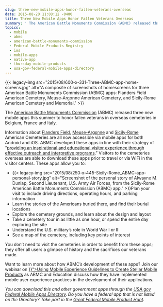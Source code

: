 ```yaml
---
slug: three-new-mobile-apps-honor-fallen-veterans-overseas
date: 2015-08-20 11:00:12 -0400
title: Three New Mobile Apps Honor Fallen Veterans Overseas
summary: ' The American Battle Monuments Commission (ABMC) released three new mobile apps this summer to honor fallen veterans in overseas cemeteries in Belgium, France and'
topics:
  - mobile
  - abmc
  - american-battle-monuments-commission
  - Federal Mobile Products Registry
  - ios
  - mobile-apps
  - native-app
  - thursday-mobile-products
  - usa-gov-federal-mobile-apps-directory
---
```


{{< legacy-img src="2015/08/600-x-331-Three-ABMC-app-home-screens.jpg" alt="A composite of screenshots of homescreens for three American Battle Monuments Commission (ABMC) apps: Flanders Field American Cemetery, Meuse-Argonne American Cemetery, and Sicily-Rome American Cemetery and Memorial." >}}

The </span>[<span style="font-weight: 400">American Battle Monuments Commission</span>](https://www.abmc.gov/) <span style="font-weight: 400">(ABMC) released three new mobile apps this summer to honor fallen veterans in overseas cemeteries in Belgium, France and Italy.</p> 

<p>
  Information about </span><a href="https://www.abmc.gov/cemeteries-memorials/europe/flanders-field-american-cemetery#.VdS7CCxViko"><span style="font-weight: 400">Flanders Field</span></a><span style="font-weight: 400">, </span><a href="https://www.abmc.gov/cemeteries-memorials/europe/meuse-argonne-american-cemetery#.VdS61yxViko"><span style="font-weight: 400">Meuse-Argonne</span></a><span style="font-weight: 400"> and </span><a href="https://www.abmc.gov/cemeteries-memorials/europe/sicily-rome-american-cemetery#.VdS7JSxViko"><span style="font-weight: 400">Sicily-Rome</span></a><span style="font-weight: 400"> American Cemeteries are all now accessible via mobile apps for both Android and iOS. ABMC developed these apps in line with their strategy of &#8220;</span><a href="{{ ref . "2015-07-01-planning-with-a-purpose-3-reasons-why-agencies-created-native-apps.md" }}"><span style="font-weight: 400">providing an inspirational and educational visitor experience through effective outreach and interpretive programs</span></a><span style="font-weight: 400">.” Visitors to the cemeteries overseas are able to download these apps prior to travel or via WiFi in the visitor centers. These apps allow you to:</p> 
  
  <ul>
    <li style="font-weight: 400">
      {{< legacy-img src="2015/08/250-x-445-Sicily-Rome_ABMC-app-personal-story.jpg" alt="Screenshot of the personal story of Alwayne M. Dunlap, Second Lieutenant, U.S. Army Air Forces, from the Sicily-Rome American Battle Monuments Commission (ABMC) app." >}}Plan your visit to include driving directions, operating hours, and parking information
    </li>
    <li style="font-weight: 400">
      Learn the stories of the Americans buried there, and find their burial locations
    </li>
    <li style="font-weight: 400">
      Explore the cemetery grounds, and learn about the design and layout
    </li>
    <li style="font-weight: 400">
      Take a cemetery tour in as little as one hour, or spend the entire day exploring the site
    </li>
    <li style="font-weight: 400">
      Understand the U.S. military’s role in World War I or II
    </li>
    <li style="font-weight: 400">
      See a map of the cemetery, including key points of interest
    </li>
  </ul>
  
  <p>
    You don’t need to visit the cemeteries in order to benefit from these apps; they offer all users a glimpse of history and the sacrifices our veterans made.
  </p>
  
  <p>
    Want to learn more about how ABMC&#8217;s development of these apps? Join our webinar on <a href="{{< tmp "events/using-mobile-user-experince-guidelines-to-create-stellar-mobile-products.md" >}}">Using Mobile Experience Guidelines to Create Stellar Mobile Products</a> as ABMC and Education discuss how they have implemented mobile user experience practices in the development of their applications.
  </p>
  
  <p>
     
  </p>
  
  <p>
    <i>You can download this and other government apps through the </span></i><a href="https://www.usa.gov/mobile-apps"><i><span style="font-weight: 400">USA.gov Federal Mobile Apps Directory</span></i></a><i><span style="font-weight: 400">. Do you have a federal app that is not listed on the Directory? Take part in the </span></i><a href="{{ ref . "2015-05-21-start-sleuthing-with-the-great-federal-mobile-product-hunt.md" }}"><i><span style="font-weight: 400">Great Federal Mobile Product Hunt</span></i></a><i><span style="font-weight: 400">.</i></p>
